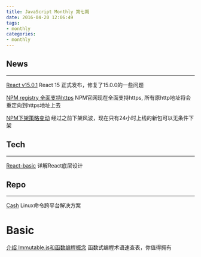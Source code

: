 ```yaml
---
title: JavaScript Monthly 第七期
date: 2016-04-20 12:06:49
tags:
- monthly
categories:
- monthly
---
```

## News
---------

[React v15.0.1](https://facebook.github.io/react/blog/2016/04/08/react-v15.0.1.html)
React 15 正式发布，修复了15.0.0的一些问题

[NPM registry 全面支持https](http://blog.npmjs.org/post/142077474335/npm-registry-is-now-fully-https?utm_source=nodeweekly&utm_medium=email)
NPM官网现在全面支持https, 所有原http地址将会重定向到https地址上去

[NPM下架策略变动](http://blog.npmjs.org/post/141905368000/changes-to-npms-unpublish-policy)
经过之前下架风波，现在只有24小时上线的新包可以无条件下架

<!-- more -->

## Tech
---------

[React-basic](https://github.com/reactjs/react-basic)
详解React底层设计

## Repo
---------

[Cash](https://github.com/dthree/cash)
Linux命令跨平台解决方案

# Basic

[介绍 Immutable.js和函数编程概念](https://auth0.com/blog/2016/03/23/intro-to-immutable-js/?utm_source=javascriptweekly&utm_medium=email)
函数式编程术语速查表，你值得拥有
